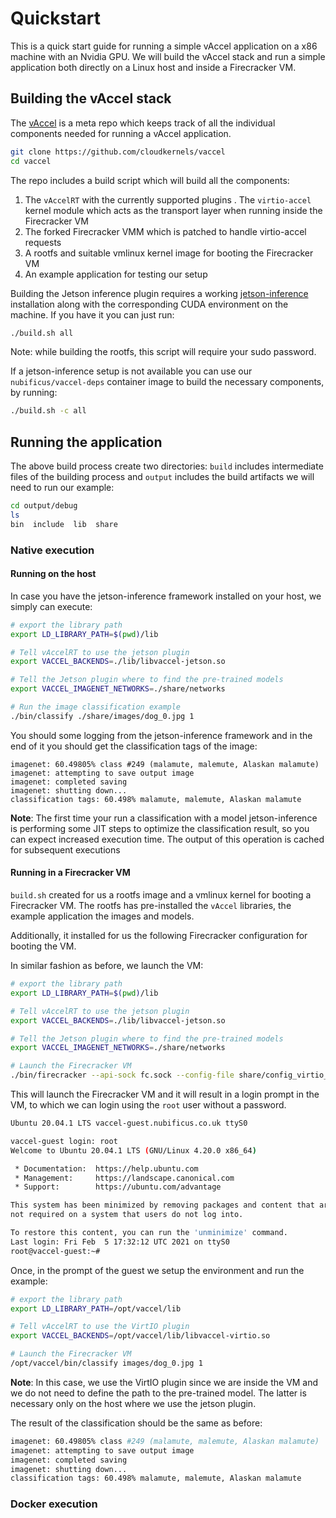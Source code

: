 # Quickstart

This is a quick start guide for running a simple vAccel application on a x86
machine with an Nvidia GPU. We will build the vAccel stack and run a simple
application both directly on a Linux host and inside a Firecracker VM.

## Building the vAccel stack

The [vAccel](https://github.com/cloudkernels/vaccel) is a meta repo which keeps
track of all the individual components needed for running a vAccel application.

```sh
git clone https://github.com/cloudkernels/vaccel
cd vaccel
```

The repo includes a build script which will build all the components:

1. The `vAccelRT` with the currently supported plugins
. The `virtio-accel` kernel module which acts as the transport layer when
running inside the Firecracker VM
1. The forked Firecracker VMM which is patched to handle virtio-accel requests
1. A rootfs and suitable vmlinux kernel image for booting the Firecracker VM
1. An example application for testing our setup

Building the Jetson inference plugin requires a working
[jetson-inference](https://github.com/dusty-nv/jetson-inference) installation
along with the corresponding CUDA environment on the machine. If you have it
you can just run:

```sh
./build.sh all
```

Note: while building the rootfs, this script will require your sudo password.

If a jetson-inference setup is not available you can use our `nubificus/vaccel-deps`
container image to build the necessary components, by running:

```sh
./build.sh -c all
```

## Running the application

The above build process create two directories: `build` includes intermediate
files of the building process and `output` includes the build artifacts we will
need to run our example:

```sh
cd output/debug
ls
bin  include  lib  share
```

### Native execution

#### Running on the host

In case you have the jetson-inference framework installed on your host, we
simply can execute:

```sh
# export the library path
export LD_LIBRARY_PATH=$(pwd)/lib

# Tell vAccelRT to use the jetson plugin
export VACCEL_BACKENDS=./lib/libvaccel-jetson.so

# Tell the Jetson plugin where to find the pre-trained models
export VACCEL_IMAGENET_NETWORKS=./share/networks

# Run the image classification example
./bin/classify ./share/images/dog_0.jpg 1
```

You should some logging from the jetson-inference framework and in the end of
it you should get the classification tags of the image:

```
imagenet: 60.49805% class #249 (malamute, malemute, Alaskan malamute)
imagenet: attempting to save output image
imagenet: completed saving
imagenet: shutting down...
classification tags: 60.498% malamute, malemute, Alaskan malamute
```

**Note**: The first time your run a classification with a model jetson-inference
is performing some JIT steps to optimize the classification result, so you can
expect increased execution time. The output of this operation is cached for
subsequent executions

#### Running in a Firecracker VM 

`build.sh` created for us a rootfs image and a vmlinux kernel for booting a
Firecracker VM. The rootfs has pre-installed the `vAccel` libraries, the example
application the images and models.

Additionally, it installed for us the following Firecracker configuration for
booting the VM.

In similar fashion as before, we launch the VM:

```sh
# export the library path
export LD_LIBRARY_PATH=$(pwd)/lib

# Tell vAccelRT to use the jetson plugin
export VACCEL_BACKENDS=./lib/libvaccel-jetson.so

# Tell the Jetson plugin where to find the pre-trained models
export VACCEL_IMAGENET_NETWORKS=./share/networks

# Launch the Firecracker VM
./bin/firecracker --api-sock fc.sock --config-file share/config_virtio_accel.json --seccomp-level 0
```

This will launch the Firecracker VM and it will result in a login prompt in the
VM, to which we can login using the `root` user without a password.

```sh
Ubuntu 20.04.1 LTS vaccel-guest.nubificus.co.uk ttyS0

vaccel-guest login: root
Welcome to Ubuntu 20.04.1 LTS (GNU/Linux 4.20.0 x86_64)

 * Documentation:  https://help.ubuntu.com
 * Management:     https://landscape.canonical.com
 * Support:        https://ubuntu.com/advantage

This system has been minimized by removing packages and content that are
not required on a system that users do not log into.

To restore this content, you can run the 'unminimize' command.
Last login: Fri Feb  5 17:32:12 UTC 2021 on ttyS0
root@vaccel-guest:~# 
```

Once, in the prompt of the guest we setup the environment and run the example:

```sh
# export the library path
export LD_LIBRARY_PATH=/opt/vaccel/lib

# Tell vAccelRT to use the VirtIO plugin
export VACCEL_BACKENDS=/opt/vaccel/lib/libvaccel-virtio.so

# Launch the Firecracker VM
/opt/vaccel/bin/classify images/dog_0.jpg 1
```

**Note**: In this case, we use the VirtIO plugin since we are inside the VM
and we do not need to define the path to the pre-trained model. The latter is
necessary only on the host where we use the jetson plugin.

The result of the classification should be the same as before:

```sh
imagenet: 60.49805% class #249 (malamute, malemute, Alaskan malamute)
imagenet: attempting to save output image
imagenet: completed saving
imagenet: shutting down...
classification tags: 60.498% malamute, malemute, Alaskan malamute
```

### Docker execution

